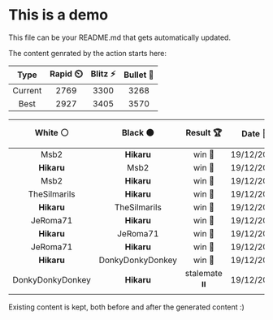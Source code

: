 # This is a demo

This file can be your README.md that gets automatically updated.

The content genrated by the action starts here:

<!--START_SECTION:chessStats-->
<!-- Automatically generated with https://github.com/Balastrong/chess-stats-action -->

| Type | Rapid ⏲️ | Blitz ⚡ | Bullet 🔫 |
|:---:|:---:|:---:|:---:|
| Current | 2769 | 3300 | 3268 |
| Best | 2927 | 3405 | 3570 |

| White ⚪ | Black ⚫ | Result 🏆 | Date 📅 | Position 🗺️ | Type 🕕 |
|:---:|:---:|:---:|:---:|:---:|:---:|
| Msb2 | **Hikaru** | win 🥇 | 19/12/2024 | <a href="http://www.ee.unb.ca/cgi-bin/tervo/fen.pl?select=K3b3/1q6/2k5/8/8/8/8/8 w - -">Link</a> | Blitz |
| **Hikaru** | Msb2 | win 🥇 | 19/12/2024 | <a href="http://www.ee.unb.ca/cgi-bin/tervo/fen.pl?select=5k2/5p2/4r1p1/6Kp/3Q4/4P1P1/7P/8 b - -">Link</a> | Blitz |
| Msb2 | **Hikaru** | win 🥇 | 19/12/2024 | <a href="http://www.ee.unb.ca/cgi-bin/tervo/fen.pl?select=q3r1k1/2BR1pbp/4r1p1/1p5n/2b5/7P/1P3PP1/2Q1RBK1 w - -">Link</a> | Blitz |
| TheSilmarils | **Hikaru** | win 🥇 | 19/12/2024 | <a href="http://www.ee.unb.ca/cgi-bin/tervo/fen.pl?select=8/4kp2/8/3bP3/3K4/8/8/r7 w - -">Link</a> | Blitz |
| **Hikaru** | TheSilmarils | win 🥇 | 19/12/2024 | <a href="http://www.ee.unb.ca/cgi-bin/tervo/fen.pl?select=4r1k1/1p3p1p/6p1/p2p4/8/1Pq2N1P/P2Q2P1/3R1K2 b - -">Link</a> | Blitz |
| JeRoma71 | **Hikaru** | win 🥇 | 19/12/2024 | <a href="http://www.ee.unb.ca/cgi-bin/tervo/fen.pl?select=5nk1/4q1n1/3p4/2pPb1PB/2P1pBQP/p3P2K/1r3PR1/8 w - -">Link</a> | Blitz |
| **Hikaru** | JeRoma71 | win 🥇 | 19/12/2024 | <a href="http://www.ee.unb.ca/cgi-bin/tervo/fen.pl?select=8/8/8/1pBn4/pP6/P4k2/1K4p1/8 b - -">Link</a> | Blitz |
| JeRoma71 | **Hikaru** | win 🥇 | 19/12/2024 | <a href="http://www.ee.unb.ca/cgi-bin/tervo/fen.pl?select=r4rk1/pp4q1/3pp1p1/6N1/2P1p2Q/1P4PP/P5K1/5R2 w - -">Link</a> | Blitz |
| **Hikaru** | DonkyDonkyDonkey | win 🥇 | 19/12/2024 | <a href="http://www.ee.unb.ca/cgi-bin/tervo/fen.pl?select=r7/PR6/1N2ppk1/2p3pp/3bP3/1P3P1P/4KP2/8 b - -">Link</a> | Blitz |
| DonkyDonkyDonkey | **Hikaru** | stalemate ⏸️ | 19/12/2024 | <a href="http://www.ee.unb.ca/cgi-bin/tervo/fen.pl?select=2k5/2P5/2K5/8/8/8/8/8 b - -">Link</a> | Blitz |

<!--END_SECTION:chessStats-->

Existing content is kept, both before and after the generated content :)
